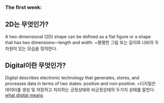 ### The first week: 
## 2D는 무엇인가?
A two-dimensional (2D) shape can be defined as a flat figure or a shape that has two dimensions—length and width. 
=평평한 그림 또는 길이와 너비의 두차원이 있는 모습을 정의한다.
## Digital이란 무엇인가?
Digital describes electronic technology that generates, stores, and processes data in terms of two states: positive and non-positive.
=디지털은 데이터를 생성 및 저장하고 처리하는 긍정상태와 비긍정상태의 두가지 상태를 말한다.
[what digital means](https://www.techtarget.com/whatis/definition/digital)
